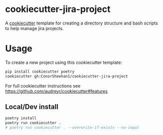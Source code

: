 # cookiecutter-jira-project

A [cookiecutter](https://github.com/audreyr/cookiecutter) template for creating a directory structure and bash scripts to help manage jira projects.

# Usage
To create a new project using this cookiecutter template:

```bash
pip install cookiecutter poetry
cookiecutter gh:ConorSheehan1/cookiecutter-jira-project
```

For full cookiecutter instructions see https://github.com/audreyr/cookiecutter#features

## Local/Dev install
```bash
poetry install
poetry run cookiecutter .
# poetry run cookiecutter . --overwrite-if-exists --no-input
```
